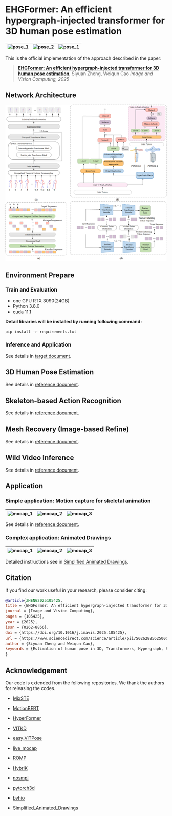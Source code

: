 # EHGFormer: An efficient hypergraph-injected transformer for 3D human pose estimation
| ![pose_1](inference/fig/fig1.gif) | ![pose_2](inference/fig/mesh_fig2.gif) | ![pose_1](inference/fig/mocap_fig3.gif) |
| --------------------------------- | -------------------------------------- | --------------------------------------- |



This is the official implementation of the approach described in the paper:

> [**EHGFormer: An efficient hypergraph-injected transformer for 3D human pose estimation**](https://www.sciencedirect.com/science/article/pii/S0262885625000137),
> Siyuan Zheng, Weiqun Cao
> *Image and Vision Computing, 2025*

## Network Architecture

![review_architecture](fig/architecture/overview_total.png)



## Environment Prepare

### Train and Evaluation

- one GPU RTX 3090(24GB)
- Python 3.8.0
- cuda 11.1

**Detail libraries will be installed by running following command:**

```shell
pip install -r requirements.txt
```

### Inference and Application

See details in [target document](doc/inference.md).

## 3D Human Pose Estimation

See details in [reference document](doc/pose3d.md).

## Skeleton-based Action Recognition

See details in [reference document](doc/action.md).

## Mesh Recovery (Image-based Refine)

See details in [reference document](doc/mesh.md).

## Wild Video Inference

See details in [reference document](doc/inference.md).



## Application

### Simple application: Motion capture for skeletal animation

| ![mocap_1](fig/mocap/mocap_fig3.gif) | ![mocap_2](fig/mocap/mocap_fig2.gif) | ![mocap_3](fig/mocap/mocap_fig1.gif) |
| ------------------------------------ | ------------------------------------ | ------------------------------------ |

See details in [reference document](doc/inference.md).



### Complex application: Animated Drawings

| ![mocap_1](fig/drawings/offline_combine_demo_1.gif) | ![mocap_2](fig/drawings/offline_combine_demo_2.gif) | ![mocap_3](fig/drawings/offline_combine_demo_3.gif) |
| --------------------------------------------------- | --------------------------------------------------- | --------------------------------------------------- |

Detailed instructions see in [Simplified Animated Drawings](https://github.com/Brian417-cup/AnimatedDrawings).



## Citation

If you find our work useful in your research, please consider citing:

```BibTex
@article{ZHENG2025105425,
title = {EHGFormer: An efficient hypergraph-injected transformer for 3D human pose estimation},
journal = {Image and Vision Computing},
pages = {105425},
year = {2025},
issn = {0262-8856},
doi = {https://doi.org/10.1016/j.imavis.2025.105425},
url = {https://www.sciencedirect.com/science/article/pii/S0262885625000137},
author = {Siyuan Zheng and Weiqun Cao},
keywords = {Estimation of human pose in 3D, Transformers, Hypergraph, Efficient inference}
}
```



## Acknowledgement

Our code is extended from the following repositories. We thank the authors for releasing the codes.

- [MixSTE](https://github.com/JinluZhang1126/MixSTE)
- [MotionBERT](https://github.com/Walter0807/MotionBERT)
- [HyperFormer](https://github.com/ZhouYuxuanYX/Hyperformer)
- [VITKD](https://github.com/yzd-v/cls_KD?tab=readme-ov-file)
- [easy_ViTPose](https://github.com/JunkyByte/easy_ViTPose)
- [live_mocap](https://github.com/EasternJournalist/live_mocap)
- [ROMP](https://github.com/Arthur151/ROMP)
- [HybrIK](https://github.com/Jeff-sjtu/HybrIK)
- [nosmpl](https://github.com/lucasjinreal/nosmpl)
- [pytorch3d](https://github.com/facebookresearch/pytorch3d/tree/38cf0dc1c52138987e6e66295c5a2d192a6914bd)
- [bvhio](https://github.com/Wasserwecken/bvhio)

- [Simplified_Animated_Drawings](https://github.com/Brian417-cup/AnimatedDrawings)
